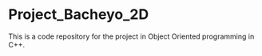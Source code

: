 # Project_Bacheyo_2D
This is a code repository for the project in Object Oriented programming in C++.
